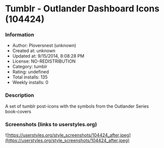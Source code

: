 # Tumblr - Outlander Dashboard Icons (104424)

### Information
- Author: Ploversnest (unknown)
- Created at: unknown
- Updated at: 9/15/2014, 8:08:28 PM
- License: NO-REDISTRIBUTION
- Category: tumblr
- Rating: undefined
- Total installs: 135
- Weekly installs: 0


### Description
A set of tumblr post-icons with the symbols from the Outlander Series book-covers


### Screenshots (links to userstyles.org)
![https://userstyles.org/style_screenshots/104424_after.jpeg](https://userstyles.org/style_screenshots/104424_after.jpeg)



